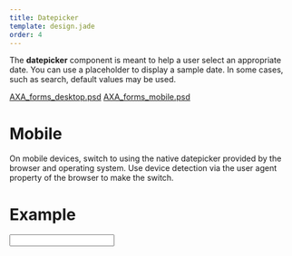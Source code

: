 ```yaml
---
title: Datepicker
template: design.jade
order: 4
---
```


The **datepicker** component is meant to help a user select an appropriate date.
You can use a placeholder to display a sample date. In some cases, such as
search, default values may be used.

<span class="downloads" >
  <a href="../psd/AXA_forms_desktop.psd" class="downloads__link" >AXA_forms_desktop.psd</a>
  <a href="../psd/AXA_forms_mobile.psd" class="downloads__link" >AXA_forms_mobile.psd</a>
</span>

# Mobile

On mobile devices, switch to using the native datepicker provided by the browser
and operating system. Use device detection via the user agent property of
the browser to make the switch.

# Example

<div id="myDatepicker" data-datepicker-watch="#myDatepickerInput" class="datepicker"><a data-datepicker="#myDatepicker" class="datepicker__trigger"></a>
  <div class="datepicker__input">
    <input type="text" id="myDatepickerInput" class="control control--input"/>
  </div>
</div>

<!-- Copyright AXA Versicherungen AG 2015 -->
